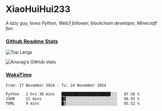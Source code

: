 # XiaoHuiHui233

*A lazy guy, loves Python, Web3 follower, blockchain developer, Minecraft fan.*

### [Github Readme Stats](https://github.com/anuraghazra/github-readme-stats)

![Top Langs](https://github-readme-stats.vercel.app/api/top-langs/?username=XiaoHuiHui233&layout=compact&theme=github_dark)

![Anurag's GitHub stats](https://github-readme-stats.vercel.app/api?username=XiaoHuiHui233&show_icons=true&theme=github_dark)

### [WakaTime](https://wakatime.com)

<!--START_SECTION:waka-->

```txt
From: 17 November 2024 - To: 24 November 2024

Python   2 hrs 30 mins   ██████████████████████░░░   87.56 %
JSON     11 mins         █▓░░░░░░░░░░░░░░░░░░░░░░░   06.92 %
TOML     9 mins          █▒░░░░░░░░░░░░░░░░░░░░░░░   05.52 %
```

<!--END_SECTION:waka-->
